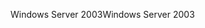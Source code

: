 <span data-ttu-id="52e0f-101">Windows Server 2003</span><span class="sxs-lookup"><span data-stu-id="52e0f-101">Windows Server 2003</span></span>
